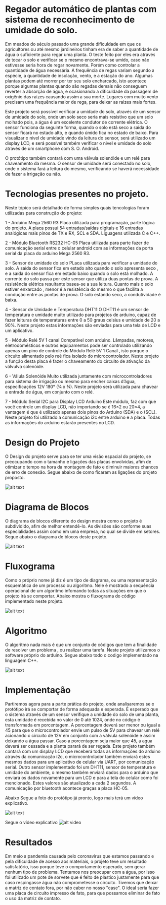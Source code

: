 # Regador automático de plantas com sistema de reconhecimento de umidade do solo.

Em meados do século passado uma grande dificuldade em que os agricultores ou até mesmo jardineiros tinham era de saber a quantidade de água o suficiente para regar uma planta. O teste feito por eles era através de tocar o solo e verificar se o mesmo encontrava-se umido, caso não estivesse seria hora de regar novamente. Porém como controlar a quantidade de água necessária. A frequência de regas variam segundo a espécie, a quantidade de insolação, vento, e a estação do ano.  Algumas plantas podem até morrer por ter seu solo encharcado, isto acontece porque algumas plantas quando são regadas demais não conseguem reverter a absorção de água, e ocasionando a dificuldade da passagem de oxigênio das raizes causando assim a sua morte. Lugares com muito vento precisam uma frequência maior de rega, para deixar as raizes mais fortes.

Este projeto será possível verificar a umidade do solo, através de um sensor de umidade do solo, onde um solo seco seria mais resistivo que um solo molhado pois, a água é um excelente condutor de corrente elétrica. O sensor funciona da seguinte forma, quando o solo está seco a saida do sensor ficará no estado alto, e quando úmido fica no estado de baixo. 
Para visualizar o nível de umidade vindo da leitura do sensor, será utilizado um display LCD, e será possível também verificar o nivel e umidade do solo através de um smartphone com S. O. Android.

O protótipo também contará com uma válvula solenóide e um relé para chaveamento da mesma. O sensor de umidade será conectado no solo, onde o sistema fará a leitura do mesmo, verificando se haverá necessidade de fazer a irrigação ou não.

# Tecnologias presentes no projeto.

Neste tópico será detalhado de forma simples quais tencologias foram utilizadas para construção do projeto:

1 - Arduino Mega 2560 R3
Placa utilizada para programação, parte lógica do projeto. A placa possui 54 entradas/saídas digitais e 16 entradas analógicas mais pinos de TX e RX, SCL e SDA.
Liguagens utilizada C e C++.

2 - Módulo Bluetooth RS232 HC-05
Placa utilizada para parte fazer de comunicação serial entre o celular android com as informações da porta serial da placa do arduino Mega 2560 R3.

3 - Sensor de umidade do solo
PLaca utilizada para verificar a umidade do solo. A saída do sensor fica em estado alto quando o solo apresenta seco , e a saída do sensor fica em estado baixo quando o solo está molhado. A corrente do solo passa por este sensor que utiliza duas pontas de prova. A resistência elétrica resultante basea-se a sua leitura. Quanto mais o solo estiver enxarcado , menor é a resistência do mesmo o que facilita a condução entre as pontas de prova. O solo estando seco, a condutividade é baixa.

4 - Sensor de Umidade e Temperatura DHT11
O DHT11 é um sensor de temperatura e umidade muito utilizado para projetos de arduino, capaz de fazer leituras de temperaturas entre 0 a 50 graus celsius e umidade de 20 a 90%. Neste projeto estas informações são enviadas para uma tela de LCD e um aplicativo.

5 - Módulo Relé 5V 1 canal
Compatível com arduino. Lâmpadas, motores, eletrodomésticos e outros equipamentos pode ser controlado utilizando apenas um pino de controle do Módulo Relé 5V 1 Canal , isto porque o circuito alimentado pelo reé fica isolado do microcontrolador. Neste projeto a função desta placa é fazer o chaveamento do circuito de ativação da válvulva solenóide.

6 - Válula Solenóide
Muito utilizada juntamente com microcontroladores para sistema de irrigação ou mesmo para encher caixas d’água, especificações 12V 180° (¾ x ¾). Neste projeto será utilizada para chavear a entrada de água, em conjunto com o relé.

7 - Módulo Serial I2C para Display LCD Arduino
Este módulo, faz com que você controle um display LCD, não importando se é 16×2 ou 20×4, a vantagem é que é utilizado apenas dois pinos do Arduino (SDA) e o (SCL). Neste projeto foi utilizado a comunicação i2c entre arduino e a placa. Todas as informações do arduino estarão presentes no LCD.

# Design do Projeto

O Design do projeto serve para se ter uma visão espacial do projeto, se preocupando com o tamanho e ligações das placas envolvidas, afim de otimizar o tempo na hora da montagem de fato e diminuir maiores chances de erro de conexão. Segue abaixo de como ficaram as ligações do projeto proposto.


![alt text](https://github.com/LPAE/pi2_eng_20_1/blob/master/MARCOS/design.jpg)

# Diagrama de Blocos

O diagrama de blocos diferente do design mostra como o projeto é subdividido, afim de melhor entendê-lo. As divisões são conforme suas especialidades assim como em uma empresa, no qual se divide em setores. Segue abaixo o diagrama de blocos deste projeto.

![alt text](https://github.com/LPAE/pi2_eng_20_1/blob/master/MARCOS/diagrama%20de%20blocos.jpg)

# Fluxograma
 
Como o próprio nome já diz é um tipo de diagrama, ou uma representação esquemática de um processo ou algoritmo. Nele é mostrado a sequência operacional de um algoritmo infomando todas as situações em que o projeto irá se comportar. Abaixo mostra o fluxograma do código implementado neste projeto. 

![alt text](https://github.com/LPAE/pi2_eng_20_1/blob/master/MARCOS/Fluxograma.jpg)

# Algoritmo

O algoritmo nada mais é que um conjunto de códigos que tem a finalidade de resolver um problema , ou realizar uma tarefa. Neste projeto utilizamos o software próprio do arduino. Segue abaixo todo o codigo implementado na linguagem C++.

![alt text](https://github.com/LPAE/pi2_eng_20_1/blob/master/MARCOS/algoritmo.jpg)


# Implementação

Partiremos agora para a parte prática do projeto, onde analisaremos se o protótipo irá se comportar de forma adequada e esperada. É esperado que o sistema através de um sensor verifique a umidade do solo de uma planta, esta umidade é recebida no valor de 0 até 1024, onde no código é transformada em porcentagem. A porcentagem deverá ser menor ou igual a 45 para que o microcontrolador envie um pulso de 5V para chavear um relé acionando o circuito de 12V em conjunto com a válvula solenóide e assim deixando a água passar. Caso a porcentagem seja maior que 45, a agua deverá ser cessada e a planta parará de ser regada. Este projeto também contará com um display LCD que receberá todas as informações do arduino através da comunicação i2c, o microcontrolador também enviará estes mesmos dados para um aplicativo de celular via UART, por comunicação serial. Outro sensor implementado foi um DHT11, sensor de temperatura e umidade do ambiente, o mesmo também enviará dados para o arduino que enviará os dados novamente para um LCD e para a tela do celular como foi mencionado. Estes valores são atualizado a cada 2 segundos. A comunicação por bluetooth acontece graças a placa HC-05.

Abaixo Segue a foto do protótipo já pronto, logo mais terá um vídeo explicativo.

![alt text](https://github.com/LPAE/pi2_eng_20_1/blob/master/MARCOS/Foto%20de%20todo%20o%20projeto.jpeg)

Segue o vídeo explicativo
![alt video](https://youtu.be/z71WW4eCffA)

# Resultados

Em meio a pandemia causada pelo coronavirus que estamos passando e pela dificuldade de acesso aos materiais, o projeto teve um resultado satisfatório, isso porque teve o comportamento esperado, sem gerar nenhum tipo de problema. Tentamos nos preocupar com a água, por isso foi utilizado um pote de sorvete que é feito de plastico justamente para que caso respingasse água não comprometesse o circuito. Tivemos que deixar a matriz de contato fora, por não caber no nosso "case". O ideal seria fazer uma placa de circuito impresso de fato, para que possamos eliminar de fato o uso da matriz de contato.   


















